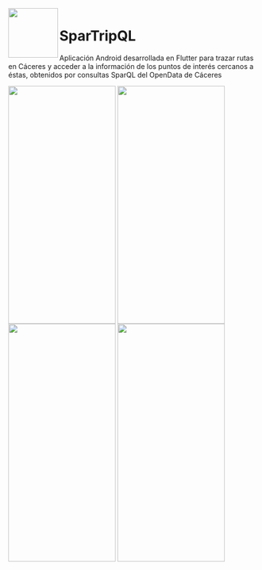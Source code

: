 <img src="https://github.com/alvaronp/SparTripQL/assets/58301306/bf983afb-b343-4dd0-8c5b-6625a0df89f2" align="left" width="100" height="100">

# SparTripQL
Aplicación Android desarrollada en Flutter para trazar rutas en Cáceres y acceder a la información de los puntos de interés cercanos a éstas, obtenidos por consultas SparQL del OpenData de Cáceres

<img src="https://github.com/alvaronp/SparTripQL/assets/58301306/4c7033a7-09d4-4da1-8a91-939f19cf56da" align="center" width="216" height="480">
<img src="https://github.com/alvaronp/SparTripQL/assets/58301306/0889904a-a554-4058-9645-5ad21f3d3962" align="center" width="216" height="480">
<img src="https://github.com/alvaronp/SparTripQL/assets/58301306/637f47a5-1f30-4f8e-a950-914c66b942d5" align="center" width="216" height="480">
<img src="https://github.com/alvaronp/SparTripQL/assets/58301306/8160583f-22ad-4328-bd38-9603c7f8b1cc" align="center" width="216" height="480">

